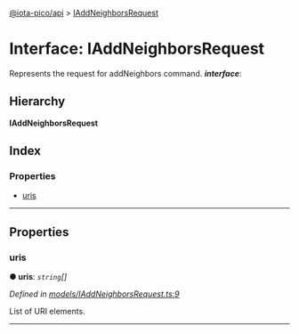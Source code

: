 [@iota-pico/api](../README.md) > [IAddNeighborsRequest](../interfaces/iaddneighborsrequest.md)

# Interface: IAddNeighborsRequest

Represents the request for addNeighbors command.
*__interface__*: 

## Hierarchy

**IAddNeighborsRequest**

## Index

### Properties

* [uris](iaddneighborsrequest.md#uris)

---

## Properties

<a id="uris"></a>

###  uris

**● uris**: *`string`[]*

*Defined in [models/IAddNeighborsRequest.ts:9](https://github.com/iota-pico/api/blob/2556ace/src/models/IAddNeighborsRequest.ts#L9)*

List of URI elements.

___

